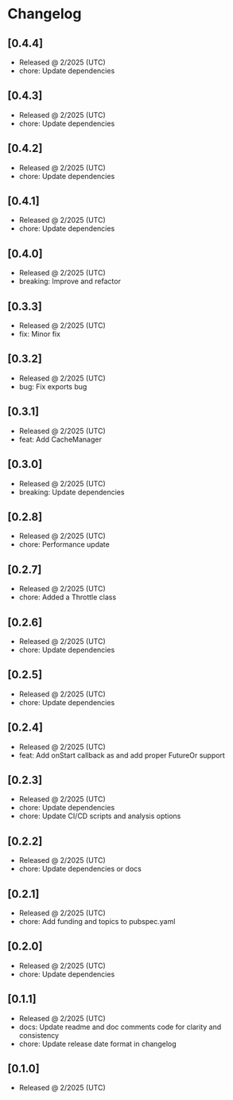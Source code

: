 # Changelog

## [0.4.4]

- Released @ 2/2025 (UTC)
- chore: Update dependencies

## [0.4.3]

- Released @ 2/2025 (UTC)
- chore: Update dependencies

## [0.4.2]

- Released @ 2/2025 (UTC)
- chore: Update dependencies

## [0.4.1]

- Released @ 2/2025 (UTC)
- chore: Update dependencies

## [0.4.0]

- Released @ 2/2025 (UTC)
- breaking: Improve and refactor

## [0.3.3]

- Released @ 2/2025 (UTC)
- fix: Minor fix

## [0.3.2]

- Released @ 2/2025 (UTC)
- bug: Fix exports bug

## [0.3.1]

- Released @ 2/2025 (UTC)
- feat: Add CacheManager

## [0.3.0]

- Released @ 2/2025 (UTC)
- breaking: Update dependencies

## [0.2.8]

- Released @ 2/2025 (UTC)
- chore: Performance update

## [0.2.7]

- Released @ 2/2025 (UTC)
- chore: Added a Throttle class

## [0.2.6]

- Released @ 2/2025 (UTC)
- chore: Update dependencies

## [0.2.5]

- Released @ 2/2025 (UTC)
- chore: Update dependencies

## [0.2.4]

- Released @ 2/2025 (UTC)
- feat: Add onStart callback as and add proper FutureOr support

## [0.2.3]

- Released @ 2/2025 (UTC)
- chore: Update dependencies
- chore: Update CI/CD scripts and analysis options

## [0.2.2]

- Released @ 2/2025 (UTC)
- chore: Update dependencies or docs

## [0.2.1]

- Released @ 2/2025 (UTC)
- chore: Add funding and topics to pubspec.yaml

## [0.2.0]

- Released @ 2/2025 (UTC)
- chore: Update dependencies

## [0.1.1]

- Released @ 2/2025 (UTC)
- docs: Update readme and doc comments code for clarity and consistency
- chore: Update release date format in changelog

## [0.1.0]

- Released @ 2/2025 (UTC)

